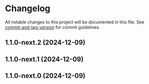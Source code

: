 # Changelog

All notable changes to this project will be documented in this file. See [commit-and-tag-version](https://github.com/absolute-version/commit-and-tag-version) for commit guidelines.

## 1.1.0-next.2 (2024-12-09)

## 1.1.0-next.1 (2024-12-09)

## 1.1.0-next.0 (2024-12-09)
